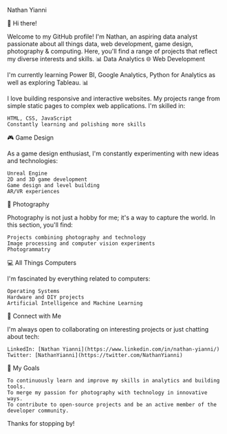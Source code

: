 Nathan Yianni

👋 Hi there!

Welcome to my GitHub profile! I'm Nathan, an aspiring data analyst passionate about all things data, web development, game design, photography & computing. Here, you'll find a range of projects that reflect my diverse interests and skills.
📊 Data Analytics 🌐 Web Development

I'm currently learning Power BI, Google Analytics, Python for Analytics as well as exploring Tableau.
    📊

I love building responsive and interactive websites. My projects range from simple static pages to complex web applications. I'm skilled in:

    HTML, CSS, JavaScript
    Constantly learning and polishing more skills

🎮 Game Design

As a game design enthusiast, I'm constantly experimenting with new ideas and technologies:

    Unreal Engine
    2D and 3D game development
    Game design and level building
    AR/VR experiences

📸 Photography

Photography is not just a hobby for me; it's a way to capture the world. In this section, you'll find:

    Projects combining photography and technology
    Image processing and computer vision experiments
    Photogrammatry

💻 All Things Computers

I'm fascinated by everything related to computers:

    Operating Systems
    Hardware and DIY projects
    Artificial Intelligence and Machine Learning
    
🤝 Connect with Me

I'm always open to collaborating on interesting projects or just chatting about tech:

    LinkedIn: [Nathan Yianni](https://www.linkedin.com/in/nathan-yianni/)
    Twitter: [NathanYianni](https://twitter.com/NathanYianni)

🚀 My Goals

    To continuously learn and improve my skills in analytics and building tools.
    To merge my passion for photography with technology in innovative ways.
    To contribute to open-source projects and be an active member of the developer community.

Thanks for stopping by!
